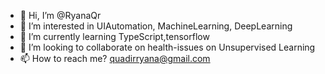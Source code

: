 - 👋 Hi, I’m @RyanaQr
- 👀 I’m interested in UIAutomation, MachineLearning, DeepLearning
- 🌱 I’m currently learning TypeScript,tensorflow
- 💞️ I’m looking to collaborate on health-issues on Unsupervised Learning
- 📫 How to reach me? quadirryana@gmail.com

<!---
RyanaQr/RyanaQr is a ✨ special ✨ repository because its `README.md` (this file) appears on your GitHub profile.
You can click the Preview link to take a look at your changes.
--->
